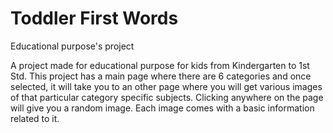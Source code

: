 # Toddler First Words
Educational purpose's project

A project made for educational purpose for kids from Kindergarten to 1st Std. This project has a main page where there are 6 categories and once selected, it will take you to an other page where you will get various images of that particular category specific subjects. 
Clicking anywhere on the page will give you a random image. Each image comes with a basic information related to it.
